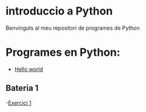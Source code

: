 # introduccio a Python

Benvinguts al meu repositori de programes de Python

# Programes en Python:

- [Hello world](hello_world.py)

## Bateria 1

-[Exercici 1](bateria1.py)

